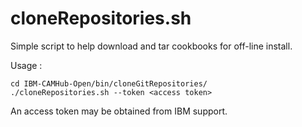 #  cloneRepositories.sh
Simple script to help download and tar cookbooks for off-line install.

Usage :
```
cd IBM-CAMHub-Open/bin/cloneGitRepositories/
./cloneRepositories.sh --token <access token>
```
An access token may be obtained from IBM support.

